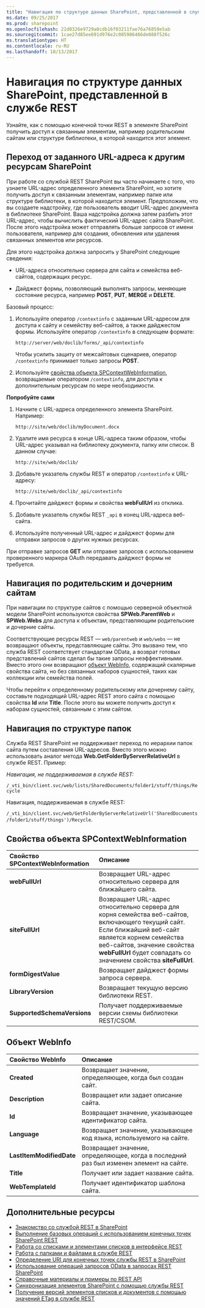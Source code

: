 ```yaml
---
title: "Навигация по структуре данных SharePoint, представленной в службе REST"
ms.date: 09/25/2017
ms.prod: sharepoint
ms.openlocfilehash: 21d0326e9729a0cdb16f03211fae76a76859e5ab
ms.sourcegitcommit: 1cae27d85ee691d976e2c085986466de088f526c
ms.translationtype: HT
ms.contentlocale: ru-RU
ms.lasthandoff: 10/13/2017
---
```

# <a name="navigate-the-sharepoint-data-structure-represented-in-the-rest-service"></a>Навигация по структуре данных SharePoint, представленной в службе REST
Узнайте, как с помощью конечной точки REST в элементе SharePoint получить доступ к связанным элементам, например родительским сайтам или структуре библиотеки, в которой находится этот элемент. 
 
## <a name="navigate-from-a-given-url-to-reach-other-sharepoint-resources"></a>Переход от заданного URL-адреса к другим ресурсам SharePoint
При работе со службой REST SharePoint вы часто начинаете с того, что узнаете URL-адрес определенного элемента SharePoint, но хотите получить доступ к связанным элементам, например папке или структуре библиотеки, в которой находится элемент. Предположим, что вы создаете надстройку, где пользователь вводит URL-адрес документа в библиотеке SharePoint. Ваша надстройка должна затем разбить этот URL-адрес, чтобы вычислить фактический URL-адрес сайта SharePoint. После этого надстройка может отправлять больше запросов от имени пользователя, например для создания, обновления или удаления связанных элементов или ресурсов. 
 
Для этого надстройка должна запросить у SharePoint следующие сведения:
 
- URL-адреса относительно сервера для сайта и семейства веб-сайтов, содержащих ресурс.   
 
- Дайджест формы, позволяющий выполнять запросы, меняющие состояние ресурса, например **POST**, **PUT**, **MERGE** и **DELETE**.
    
Базовый процесс:

1. Используйте оператор `/contextinfo` с заданным URL-адресом для доступа к сайту и семейству веб-сайтов, а также дайджестом формы. Используйте оператор `/contextinfo` в следующем формате:
    
     `http://server/web/doclib/forms/_api/contextinfo`
    
    Чтобы усилить защиту от межсайтовых сценариев, оператор `/contextinfo` принимает только запросы **POST**.
    
 
2. Используйте [свойства объекта SPContextWebInformation](#bk_props), возвращаемые оператором `/contextinfo`, для доступа к дополнительным ресурсам по мере необходимости.
    
 
 **Попробуйте сами**
 

1. Начните с URL-адреса определенного элемента SharePoint. Например:
    
     `http://site/web/doclib/myDocument.docx`
     
2. Удалите имя ресурса в конце URL-адреса таким образом, чтобы URL-адрес указывал на библиотеку документа, папку или список. В данном случае:
    
     `http://site/web/doclib/`
    
3. Добавьте указатель службы REST и оператор `/contextinfo` к URL-адресу:
    
     `http://site/web/doclib/_api/contextinfo`
    
4. Прочитайте дайджест формы и свойства **webFullUrl** из отклика.
    
5. Добавьте указатель службы REST `_api` в конец URL-адреса веб-сайта.
    
6. Используйте полученный URL-адрес и дайджест формы для отправки запросов о других нужных ресурсах.
    
При отправке запросов **GET** или отправке запросов с использованием проверенного маркера OAuth передавать дайджест формы не требуется.
 
## <a name="navigate-parent-and-child-sites"></a>Навигация по родительским и дочерним сайтам
<a name="bk_sites"> </a> При навигации по структуре сайтов с помощью серверной объектной модели SharePoint используются свойства **SPWeb.ParentWeb** и **SPWeb.Webs** для доступа к объектам, представляющим родительские и дочерние сайты.

Соответствующие ресурсы REST — `web/parentweb` и `web/webs` — не возвращают объекты, представляющие сайты. Это вызвано тем, что служба REST соответствует стандартам OData, а возврат готовых представлений сайтов сделал бы такие запросы неэффективными. Вместо этого они возвращают [объект WebInfo](#bk_webinfo), содержащий скалярные свойства сайта, но без связанных наборов сущностей, таких как коллекции или семейства полей.
  
Чтобы перейти к определенному родительскому или дочернему сайту, составьте подходящий URL-адрес REST этого сайта с помощью свойства **Id** или **Title**. После этого вы можете получить доступ к наборам сущностей, связанным с этим сайтом.
 
## <a name="navigating-folder-structure"></a>Навигация по структуре папок
<a name="bk_folders"> </a> Служба REST SharePoint не поддерживает переход по иерархии папок сайта путем составления URL-адресов. Вместо этого можно использовать аналог метода **Web.GetFolderByServerRelativeUrl** в службе REST. Пример:
 
 *Навигация, не поддерживаемая в службе REST:* 
  
 `/_vti_bin/client.svc/web/lists/SharedDocuments/folder1/stuff/things/Recycle`
 
Навигация, поддерживаемая в службе REST: 
 
 `/_vti_bin/client.svc/web/GetFolderByServerRelativeUrl('SharedDocuments/folder1/stuff/things')/Recycle`.
 

## <a name="spcontextwebinformation-object-properties"></a>Свойства объекта SPContextWebInformation
<a name="bk_props"> </a>

|**Свойство SPContextWebInformation**|**Описание**|
|:-----|:-----|
|**webFullUrl**|Возвращает URL-адрес относительно сервера для ближайшего сайта.|
|**siteFullUrl**|Возвращает URL-адрес относительно сервера для корня семейства веб-сайтов, включающего текущий сайт. Если ближайший веб-сайт является корнем семейства веб-сайтов, значение свойства **webFullUrl** будет совпадать со значением свойства **siteFullUrl**.|
|**formDigestValue**|Возвращает дайджест формы запроса сервера.|
|**LibraryVersion**|Возвращает текущую версию библиотеки REST.|
|**SupportedSchemaVersions**|Получает поддерживаемые версии схемы библиотеки REST/CSOM.|

## <a name="webinfo-object"></a>Объект WebInfo
<a name="bk_webinfo"> </a>

|**Свойство WebInfo**|**Описание**|
|:-----|:-----|
|**Created**|Возвращает значение, определяющее, когда был создан сайт.|
|**Description**|Возвращает или задает описание сайта.|
|**Id**|Возвращает значение, указывающее идентификатор сайта.|
|**Language**|Возвращает значение, указывающее код языка, используемого на сайте.|
|**LastItemModifiedDate**|Возвращает значение, определяющее, когда в последний раз был изменен элемент на сайте.|
|**Title**|Получает или задает название сайта.|
|**WebTemplateId**|Получает идентификатор шаблона сайта.|

## <a name="additional-resources"></a>Дополнительные ресурсы
<a name="bk_addresources"> </a>

-  [Знакомство со службой REST в SharePoint](get-to-know-the-sharepoint-rest-service.md)
-  [Выполнение базовых операций с использованием конечных точек SharePoint REST](complete-basic-operations-using-sharepoint-rest-endpoints.md)
-  [Работа со списками и элементами списков в интерфейсе REST](working-with-lists-and-list-items-with-rest.md)
-  [Работа с папками и файлами в службе REST](working-with-folders-and-files-with-rest.md)
-  [Определение URI для конечных точек службы REST в SharePoint](determine-sharepoint-rest-service-endpoint-uris.md)
-  [Использование операций запросов OData в запросах REST SharePoint](use-odata-query-operations-in-sharepoint-rest-requests.md)
-  [Справочные материалы и примеры по REST API](http://msdn.microsoft.com/library/02128c70-9d27-4388-9374-a11bce68fdb8%28Office.15%29.aspx)
-  [Синхронизация элементов SharePoint с помощью службы REST](synchronize-sharepoint-items-using-the-rest-service.md)
-  [Получение версий элементов списков и документов с помощью значений ETag в службе REST](http://msdn.microsoft.com/library/use-etag-values-through-the-rest-service-to-get-document-list-item-versioning%28Office.15%29.aspx)
    
 

 

 

